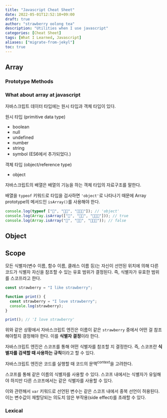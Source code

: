 ```yaml
---
title: "Javascript Cheat Sheet"
date: 2022-05-01T12:52:10+09:00
draft: true
author: "strawberry oolong tea"
description: "Utilities when I use javascript"
categories: [Cheat Sheet]
tags: [What I Learned, Javascript]
aliases: ["migrate-from-jekyl"]
toc: true
---
```


## Array

### Prototype Methods

### What about array at javascript

자바스크립트 데이터 타입에는 원시 타입과 객체 타입이 있다.

원시 타입 (primitive data type)

- boolean
- null
- undefined
- number
- string
- symbol (ES6에서 추가되었다.)

객체 타입 (object/reference type)

- object

자바스크립트의 배열은 배열의 기능을 하는 객체 타입의 자료구조를 말한다.

배열을 `typeof` 키워드로 타입을 검사하면 `'object'`로 나타나기 때문에 Array prototype의 메서드인 `isArray()`를 사용해야 한다.

```javascript
console.log(typeof ["🍓", "🍓🍓", "🍓🍓🍓"]); // 'object'
console.log(Array.isArray(["🍓", "🍓🍓", "🍓🍓🍓"])); // true
console.log(Array.isArray("🍓", "🍓🍓", "🍓🍓🍓")); // false
```

## Object

## Scope

모든 식별자(변수 이름, 함수 이름, 클래스 이름 등)는 자신이 선언된 위치에 의해 다른 코드가 식별자 자신을 참조할 수 있는 유효 범위가 결정된다. 즉, 식별자가 유효한 범위를 스코프라고 한다.

```javascript
const strawberry = "I like strawberry";

function print() {
  const strawberry = "I love strawberry";
  console.log(strawberry);
}

print(); // 'I love strawberry'
```

위와 같은 상황에서 자바스크립트 엔진은 이름이 같은 `strawberry` 중에서 어떤 걸 참조해야할지 결정해야 한다. 이를 **식별자 결정**이라 한다.

자바스크립트 엔진은 스코프를 통해 어떤 식별자를 참조할 지 결정한다. 즉, 스코프란 **식별자를 검색할 때 사용하는 규칙**이라고 할 수 있다.

자바스크립트 엔진은 코드를 실행할 때 코드의 문맥<sup>context</sup>을 고려한다.

스코프를 통해 같은 이름의 식별자를 사용할 수 있다. 스코프 내에서는 식별자가 유일해야 하지만 다른 스코프에서는 같은 식별자를 사용할 수 있다.

이와 관련해서 `var` 키워드로 선언된 변수는 같은 스코프 내에서 중복 선언이 허용된다. 이는 변수값이 재할당되는 의도치 않은 부작용(side effect)를 초래할 수 있다.

### Lexical
